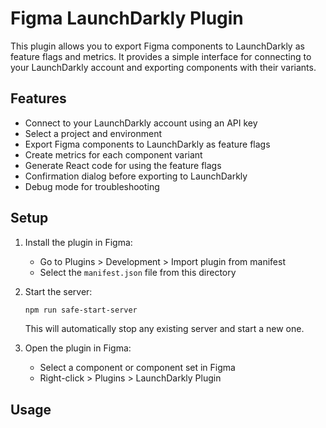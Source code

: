 # Figma LaunchDarkly Plugin

This plugin allows you to export Figma components to LaunchDarkly as feature flags and metrics. It provides a simple interface for connecting to your LaunchDarkly account and exporting components with their variants.

## Features

- Connect to your LaunchDarkly account using an API key
- Select a project and environment
- Export Figma components to LaunchDarkly as feature flags
- Create metrics for each component variant
- Generate React code for using the feature flags
- Confirmation dialog before exporting to LaunchDarkly
- Debug mode for troubleshooting

## Setup

1. Install the plugin in Figma:
   - Go to Plugins > Development > Import plugin from manifest
   - Select the `manifest.json` file from this directory

2. Start the server:
   ```bash
   npm run safe-start-server
   ```
   This will automatically stop any existing server and start a new one.

3. Open the plugin in Figma:
   - Select a component or component set in Figma
   - Right-click > Plugins > LaunchDarkly Plugin

## Usage

1. Enter your LaunchDarkly API key
   - You can find your API key in LaunchDarkly under Account Settings > Authorization
   - The key should start with "api-"

2. Select a project and environment

3. Select a component or component set in Figma
   - Components are shown with a diamond icon in the Assets panel
   - Component sets contain multiple variants

4. Click "Export to LaunchDarkly"

5. Review the confirmation dialog
   - The dialog shows what will be created in LaunchDarkly
   - You can select which metrics to create
   - Click "Confirm Export" to proceed or "Cancel" to abort

6. View the results
   - The plugin will show a success message when the export is complete
   - You can view the generated code and download it for use in your project

## Server Management

The plugin includes scripts for managing the server:

- `npm run start-server`: Start the server
- `npm run stop-server`: Stop the server interactively
- `npm run stop-server-auto`: Stop the server automatically
- `npm run restart-server`: Restart the server
- `npm run safe-start-server`: Stop any existing server and start a new one

For more details, see [SERVER_MANAGEMENT.md](./SERVER_MANAGEMENT.md).

## Troubleshooting

If you encounter issues:

1. Enable Debug Mode in the plugin UI to see detailed logs
2. Check if the server is running (`npm run safe-start-server`)
3. Make sure your LaunchDarkly API key is correct
4. Ensure you have selected a valid component or component set
5. Check the browser console for any JavaScript errors

## Development

This plugin consists of:

- `code.js`: The main plugin code that runs in Figma
- `ui.html`: The UI code that runs in the plugin window
- `server/`: The proxy server that handles API requests to LaunchDarkly

To modify the plugin:

1. Edit the files as needed
2. Restart the server if you made changes to the server code
3. Reload the plugin in Figma (Right-click > Plugins > Development > Reload Plugin)

## License

ISC
